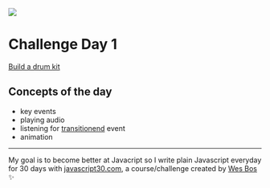 ![](js30-challenge.gif)

# Challenge Day 1
[Build a drum kit](https://courses.wesbos.com/account/access/59e63178789cae180d436a72/view/194130650)
## Concepts of the day
* key events
* playing audio
* listening for [transitionend](https://developer.mozilla.org/fr/docs/Web/Events/transitionend) event
* animation
-------
My goal is to become better at Javacript so I write plain Javascript everyday for 30 days with [javascript30.com](https://javascript30.com/), a course/challenge created by [Wes Bos](https://github.com/wesbos) :sparkles:
